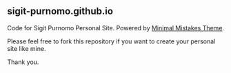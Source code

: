 ## sigit-purnomo.github.io

Code for Sigit Purnomo Personal Site. Powered by [Minimal Mistakes Theme](https://mademistakes.com/work/minimal-mistakes-jekyll-theme/).

Please feel free to fork this repository if you want to create your personal site like mine.

Thank you.
